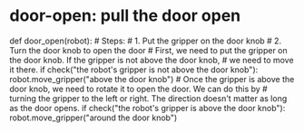 # door-open: pull the door open
def door_open(robot):
    # Steps:
    # 1. Put the gripper on the door knob
    # 2. Turn the door knob to open the door
    # First, we need to put the gripper on the door knob. If the gripper is not above the door knob,
    # we need to move it there.
    if check("the robot's gripper is not above the door knob"):
        robot.move_gripper("above the door knob")
    # Once the gripper is above the door knob, we need to rotate it to open the door. We can do this by
    # turning the gripper to the left or right. The direction doesn't matter as long as the door opens.
    if check("the robot's gripper is above the door knob"):
        robot.move_gripper("around the door knob")